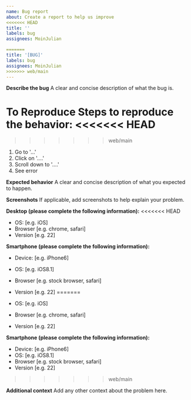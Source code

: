 ```yaml
---
name: Bug report
about: Create a report to help us improve
<<<<<<< HEAD
title: ''
labels: bug
assignees: MoinJulian

=======
title: '[BUG]'
labels: bug
assignees: MoinJulian
>>>>>>> web/main
---
```


**Describe the bug**
A clear and concise description of what the bug is.

**To Reproduce**
Steps to reproduce the behavior:
<<<<<<< HEAD
=======

>>>>>>> web/main
1. Go to '...'
2. Click on '....'
3. Scroll down to '....'
4. See error

**Expected behavior**
A clear and concise description of what you expected to happen.

**Screenshots**
If applicable, add screenshots to help explain your problem.

**Desktop (please complete the following information):**
<<<<<<< HEAD
 - OS: [e.g. iOS]
 - Browser [e.g. chrome, safari]
 - Version [e.g. 22]

**Smartphone (please complete the following information):**
 - Device: [e.g. iPhone6]
 - OS: [e.g. iOS8.1]
 - Browser [e.g. stock browser, safari]
 - Version [e.g. 22]
=======

- OS: [e.g. iOS]
- Browser [e.g. chrome, safari]
- Version [e.g. 22]

**Smartphone (please complete the following information):**

- Device: [e.g. iPhone6]
- OS: [e.g. iOS8.1]
- Browser [e.g. stock browser, safari]
- Version [e.g. 22]
>>>>>>> web/main

**Additional context**
Add any other context about the problem here.

